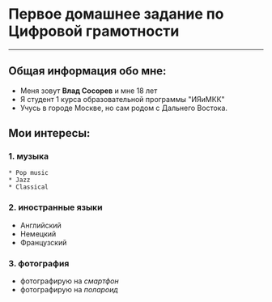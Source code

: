 # Первое домашнее задание по Цифровой грамотности
- - -
## Общая информация обо мне:
* Меня зовут **Влад Сосорев** и мне 18 лет
* Я студент 1 курса образовательной программы "ИЯиМКК"
* Учусь в городе Москве, но сам родом с Дальнего Востока.
## Мои интересы:
### 1. музыка
    * Pop music
    * Jazz
    * Classical
### 2. иностранные языки
   * Английский
   * Немецкий
   * Французский
### 3. фотография
   * фотографирую на *смартфон*
   * фотографирую на *полароид*
   




